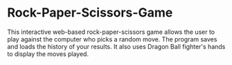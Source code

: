 # Rock-Paper-Scissors-Game

This interactive web-based rock-paper-scissors game allows the user to play against the computer who picks a random move. The program saves and loads the history of your results. It also uses Dragon Ball fighter's hands to display the moves played.
